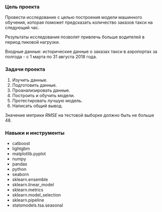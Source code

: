 ### Цель проекта

Провести исследование с целью построения модели машинного обучения, которая поможет предсказать количество заказов такси на следующий час.

Результаты исследования позволят привлечь больше водителей в период пиковой нагрузки.

Входные данные: исторические данные о заказах такси в аэропортах за полгода - с 1 марта по 31 августа 2018 года.


### Задачи проекта

1. Изучить данные.
2. Подготовить данные.
3. Проанализировать данные.
4. Построить и обучить модели.
5. Протестировать лучшую модель.
6. Написать общий вывод.

Значение метрики *RMSE* на тестовой выборке должно быть не больше 48.


### Навыки и инструменты

- catboost
- lightgbm
- matplotlib.pyplot
- numpy
- pandas
- python
- seaborn
- sklearn.ensemble
- sklearn.linear_model
- sklearn.metrics
- sklearn.model_selection
- sklearn.pipeline
- statsmodels.tsa.seasonal
